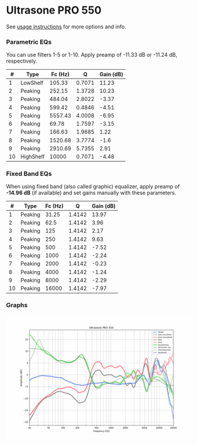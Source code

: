 # Ultrasone PRO 550
See [usage instructions](https://github.com/jaakkopasanen/AutoEq#usage) for more options and info.

### Parametric EQs
You can use filters 1-5 or 1-10. Apply preamp of -11.33 dB or -11.24 dB, respectively.

|   # | Type      |   Fc (Hz) |      Q |   Gain (dB) |
|-----|-----------|-----------|--------|-------------|
|   1 | LowShelf  |    105.33 | 0.7071 |       11.23 |
|   2 | Peaking   |    252.15 | 1.3728 |       10.23 |
|   3 | Peaking   |    484.04 | 2.8022 |       -3.37 |
|   4 | Peaking   |    599.42 | 0.4846 |       -4.51 |
|   5 | Peaking   |   5557.43 | 4.0008 |       -6.95 |
|   6 | Peaking   |     69.78 | 1.7597 |       -3.15 |
|   7 | Peaking   |    166.63 | 1.9685 |        1.22 |
|   8 | Peaking   |   1520.68 | 3.7774 |       -1.6  |
|   9 | Peaking   |   2910.69 | 5.7355 |        2.91 |
|  10 | HighShelf |  10000    | 0.7071 |       -4.48 |

### Fixed Band EQs
When using fixed band (also called graphic) equalizer, apply preamp of **-14.96 dB** (if available) and set gains manually with these parameters.

|   # | Type    |   Fc (Hz) |      Q |   Gain (dB) |
|-----|---------|-----------|--------|-------------|
|   1 | Peaking |     31.25 | 1.4142 |       13.97 |
|   2 | Peaking |     62.5  | 1.4142 |        3.96 |
|   3 | Peaking |    125    | 1.4142 |        2.17 |
|   4 | Peaking |    250    | 1.4142 |        9.63 |
|   5 | Peaking |    500    | 1.4142 |       -7.52 |
|   6 | Peaking |   1000    | 1.4142 |       -2.24 |
|   7 | Peaking |   2000    | 1.4142 |       -0.23 |
|   8 | Peaking |   4000    | 1.4142 |       -1.24 |
|   9 | Peaking |   8000    | 1.4142 |       -2.29 |
|  10 | Peaking |  16000    | 1.4142 |       -7.97 |

### Graphs
![](./Ultrasone%20PRO%20550.png)
